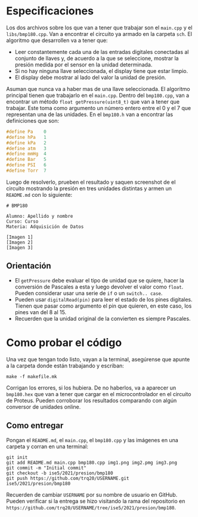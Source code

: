 # Especificaciones

Los dos archivos sobre los que van a tener que trabajar son el `main.cpp` y el `libs/bmp180.cpp`. Van a encontrar el circuito ya armado en la carpeta `sch`. El algoritmo que desarrollen va a tener que:

- Leer constantemente cada una de las entradas digitales conectadas al conjunto de llaves y, de acuerdo a la que se seleccione, mostrar la presión medida por el sensor en la unidad determinada.
- Si no hay ninguna llave seleccionada, el display tiene que estar limpio.
- El display debe mostrar al lado del valor la unidad de presión.

Asuman que nunca va a haber mas de una llave seleccionada. El algoritmo principal tienen que trabajarlo en el `main.cpp`. Dentro del `bmp180.cpp`, van a encontrar un método `float getPressure(uint8_t)` que van a tener que trabajar. Este toma como argumento un número entero entre el 0 y el 7 que representan una de las unidades. En el `bmp180.h` van a encontrar las definiciones que son:

```c
#define Pa    0
#define hPa   1
#define kPa   2
#define atm   3
#define mmHg  4
#define Bar   5
#define PSI   6
#define Torr  7
```

Luego de resolverlo, prueben el resultado y saquen screenshot de el circuito mostrando la presión en tres unidades distintas y armen un `README.md` con lo siguiente:

```
# BMP180

Alumno: Apellido y nombre
Curso: Curso
Materia: Adquisición de Datos

[Imagen 1]
[Imagen 2]
[Imagen 3]
```

## Orientación

- El `getPressure` debe evaluar el tipo de unidad que se quiere, hacer la conversión de Pascales a esta y luego devolver el valor como `float`. Pueden considerar usar una serie de `if` o un `switch.. case`.
- Pueden usar `digitalRead(pin)` para leer el estado de los pines digitales. Tienen que pasar como argumento el pin que quieren, en este caso, los pines van del 8 al 15.
- Recuerden que la unidad original de la convierten es siempre Pascales.

# Como probar el código

Una vez que tengan todo listo, vayan a la terminal, asegúrense que apunte a la carpeta donde están trabajando y escriban:

```
make -f makefile.mk
```

Corrigan los errores, si los hubiera. De no haberlos, va a aparecer un `bmp180.hex` que van a tener que cargar en el microcontrolador en el circuito de Proteus. Pueden corroborar los resultados comparando con algún conversor de unidades online.

## Como entregar

Pongan el `README.md`, el `main.cpp`, el `bmp180.cpp` y las imágenes en una carpeta y corran en una terminal:

```
git init
git add README.md main.cpp bmp180.cpp img1.png img2.pmg img3.png
git commit -m "Initial commit"
git checkout -b ise5/2021/presion/bmp180
git push https://github.com/trq20/USERNAME.git ise5/2021/presion/bmp180
```

Recuerden de cambiar `USERNAME` por su nombre de usuario en GitHub. Pueden verificar si la entrega se hizo visitando la rama del repositorio en `https://github.com/trq20/USERNAME/tree/ise5/2021/presion/bmp180`.
